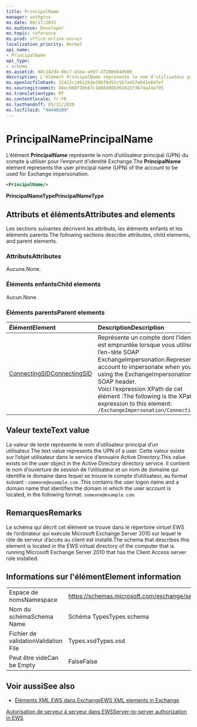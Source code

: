 ```yaml
---
title: PrincipalName
manager: sethgros
ms.date: 09/17/2015
ms.audience: Developer
ms.topic: reference
ms.prod: office-online-server
localization_priority: Normal
api_name:
- PrincipalName
api_type:
- schema
ms.assetid: 88c142d4-0bc7-43ea-a997-d7200664d900
description: L’élément PrincipalName représente le nom d’utilisateur principal (UPN) du compte à utiliser pour l’emprunt d’identité Exchange.
ms.openlocfilehash: 31412c1461264e28bf8d52c957a457e8d1e847ef
ms.sourcegitcommit: 88ec988f2bb67c1866d06b361615f3674a24e795
ms.translationtype: MT
ms.contentlocale: fr-FR
ms.lasthandoff: 05/31/2020
ms.locfileid: "44440189"
---
```

# <a name="principalname"></a><span data-ttu-id="ad893-103">PrincipalName</span><span class="sxs-lookup"><span data-stu-id="ad893-103">PrincipalName</span></span>

<span data-ttu-id="ad893-104">L’élément **PrincipalName** représente le nom d’utilisateur principal (UPN) du compte à utiliser pour l’emprunt d’identité Exchange.</span><span class="sxs-lookup"><span data-stu-id="ad893-104">The **PrincipalName** element represents the user principal name (UPN) of the account to be used for Exchange impersonation.</span></span> 
  
```xml
<PrincipalName/>
```

 <span data-ttu-id="ad893-105">**PrincipalNameType**</span><span class="sxs-lookup"><span data-stu-id="ad893-105">**PrincipalNameType**</span></span>
## <a name="attributes-and-elements"></a><span data-ttu-id="ad893-106">Attributs et éléments</span><span class="sxs-lookup"><span data-stu-id="ad893-106">Attributes and elements</span></span>

<span data-ttu-id="ad893-107">Les sections suivantes décrivent les attributs, les éléments enfants et les éléments parents.</span><span class="sxs-lookup"><span data-stu-id="ad893-107">The following sections describe attributes, child elements, and parent elements.</span></span>
  
### <a name="attributes"></a><span data-ttu-id="ad893-108">Attributs</span><span class="sxs-lookup"><span data-stu-id="ad893-108">Attributes</span></span>

<span data-ttu-id="ad893-109">Aucune.</span><span class="sxs-lookup"><span data-stu-id="ad893-109">None.</span></span>
  
### <a name="child-elements"></a><span data-ttu-id="ad893-110">Éléments enfants</span><span class="sxs-lookup"><span data-stu-id="ad893-110">Child elements</span></span>

<span data-ttu-id="ad893-111">Aucun.</span><span class="sxs-lookup"><span data-stu-id="ad893-111">None.</span></span>
  
### <a name="parent-elements"></a><span data-ttu-id="ad893-112">Éléments parents</span><span class="sxs-lookup"><span data-stu-id="ad893-112">Parent elements</span></span>

|<span data-ttu-id="ad893-113">**Élément**</span><span class="sxs-lookup"><span data-stu-id="ad893-113">**Element**</span></span>|<span data-ttu-id="ad893-114">**Description**</span><span class="sxs-lookup"><span data-stu-id="ad893-114">**Description**</span></span>|
|:-----|:-----|
|[<span data-ttu-id="ad893-115">ConnectingSID</span><span class="sxs-lookup"><span data-stu-id="ad893-115">ConnectingSID</span></span>](connectingsid.md) <br/> |<span data-ttu-id="ad893-116">Représente un compte dont l’identité est empruntée lorsque vous utilisez l’en-tête SOAP ExchangeImpersonation.</span><span class="sxs-lookup"><span data-stu-id="ad893-116">Represents an account to impersonate when you are using the ExchangeImpersonation SOAP header.</span></span>  <br/> <span data-ttu-id="ad893-117">Voici l’expression XPath de cet élément :</span><span class="sxs-lookup"><span data-stu-id="ad893-117">The following is the XPath expression to this element:</span></span>  <br/>  `/ExchangeImpersonation/ConnectingSID` <br/> |
   
## <a name="text-value"></a><span data-ttu-id="ad893-118">Valeur texte</span><span class="sxs-lookup"><span data-stu-id="ad893-118">Text value</span></span>

<span data-ttu-id="ad893-119">La valeur de texte représente le nom d’utilisateur principal d’un utilisateur.</span><span class="sxs-lookup"><span data-stu-id="ad893-119">The text value represents the UPN of a user.</span></span> <span data-ttu-id="ad893-120">Cette valeur existe sur l’objet utilisateur dans le service d’annuaire Active Directory.</span><span class="sxs-lookup"><span data-stu-id="ad893-120">This value exists on the user object in the Active Directory directory service.</span></span> <span data-ttu-id="ad893-121">Il contient le nom d’ouverture de session de l’utilisateur et un nom de domaine qui identifie le domaine dans lequel se trouve le compte d’utilisateur, au format suivant : `someone@example.com` .</span><span class="sxs-lookup"><span data-stu-id="ad893-121">This contains the user logon name and a domain name that identifies the domain in which the user account is located, in the following format:  `someone@example.com`.</span></span>
  
## <a name="remarks"></a><span data-ttu-id="ad893-122">Remarques</span><span class="sxs-lookup"><span data-stu-id="ad893-122">Remarks</span></span>

<span data-ttu-id="ad893-123">Le schéma qui décrit cet élément se trouve dans le répertoire virtuel EWS de l’ordinateur qui exécute Microsoft Exchange Server 2010 sur lequel le rôle de serveur d’accès au client est installé.</span><span class="sxs-lookup"><span data-stu-id="ad893-123">The schema that describes this element is located in the EWS virtual directory of the computer that is running Microsoft Exchange Server 2010 that has the Client Access server role installed.</span></span>
  
## <a name="element-information"></a><span data-ttu-id="ad893-124">Informations sur l'élément</span><span class="sxs-lookup"><span data-stu-id="ad893-124">Element information</span></span>

|||
|:-----|:-----|
|<span data-ttu-id="ad893-125">Espace de noms</span><span class="sxs-lookup"><span data-stu-id="ad893-125">Namespace</span></span>  <br/> |https://schemas.microsoft.com/exchange/services/2006/types  <br/> |
|<span data-ttu-id="ad893-126">Nom du schéma</span><span class="sxs-lookup"><span data-stu-id="ad893-126">Schema Name</span></span>  <br/> |<span data-ttu-id="ad893-127">Schéma Types</span><span class="sxs-lookup"><span data-stu-id="ad893-127">Types schema</span></span>  <br/> |
|<span data-ttu-id="ad893-128">Fichier de validation</span><span class="sxs-lookup"><span data-stu-id="ad893-128">Validation File</span></span>  <br/> |<span data-ttu-id="ad893-129">Types.xsd</span><span class="sxs-lookup"><span data-stu-id="ad893-129">Types.xsd</span></span>  <br/> |
|<span data-ttu-id="ad893-130">Peut être vide</span><span class="sxs-lookup"><span data-stu-id="ad893-130">Can be Empty</span></span>  <br/> |<span data-ttu-id="ad893-131">False</span><span class="sxs-lookup"><span data-stu-id="ad893-131">False</span></span>  <br/> |
   
## <a name="see-also"></a><span data-ttu-id="ad893-132">Voir aussi</span><span class="sxs-lookup"><span data-stu-id="ad893-132">See also</span></span>



- [<span data-ttu-id="ad893-133">Éléments XML EWS dans Exchange</span><span class="sxs-lookup"><span data-stu-id="ad893-133">EWS XML elements in Exchange</span></span>](ews-xml-elements-in-exchange.md)


[<span data-ttu-id="ad893-134">Autorisation de serveur à serveur dans EWS</span><span class="sxs-lookup"><span data-stu-id="ad893-134">Server-to-server authorization in EWS</span></span>](https://msdn.microsoft.com/library/f1610a20-672d-448b-8c00-5b0fbcaf31cb%28Office.15%29.aspx)

